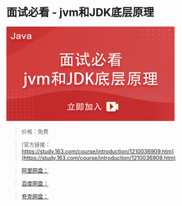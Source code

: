 # 面试必看 - jvm和JDK底层原理

![img](../../../assets/study163/free/5b0f03d26f104ea3b41ecf1d2aa61af4.jpg)

> 价格：免费

> [官方链接：https://study.163.com/course/introduction/1210036909.htm](https://study.163.com/course/introduction/1210036909.htm)

> [阿里网盘：]()

> [百度网盘：]()

> [夸克网盘：]()

